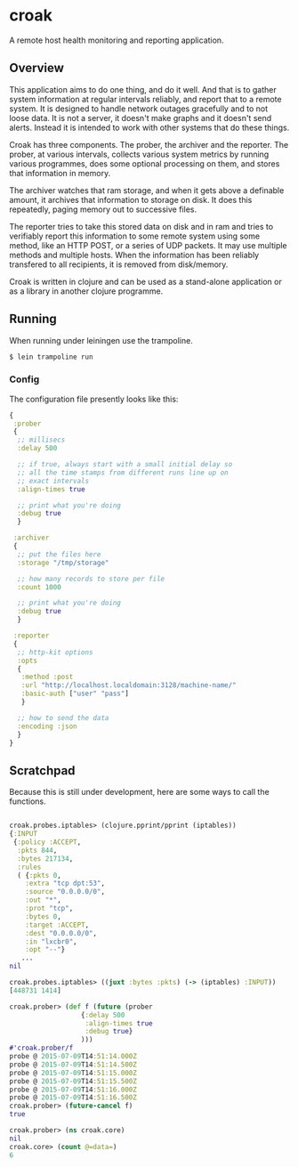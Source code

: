 # croak
A remote host health monitoring and reporting application.

## Overview

This application aims to do one thing, and do it well. And that is to
gather system information at regular intervals reliably, and report
that to a remote system. It is designed to handle network outages
gracefully and to not loose data. It is not a server, it doesn't make
graphs and it doesn't send alerts. Instead it is intended to work with
other systems that do these things.

Croak has three components. The prober, the archiver and the reporter.
The prober, at various intervals, collects various system metrics by
running various programmes, does some optional processing on them,
and stores that information in memory.

The archiver watches that ram storage, and when it gets above a
definable amount, it archives that information to storage on disk.
It does this repeatedly, paging memory out to successive files.

The reporter tries to take this stored data on disk and in ram and
tries to verifiably report this information to some remote system
using some method, like an HTTP POST, or a series of UDP packets. It
may use multiple methods and multiple hosts. When the information
has been reliably transfered to all recipients, it is removed from
disk/memory.

Croak is written in clojure and can be used as a stand-alone
application or as a library in another clojure programme.

## Running

When running under leiningen use the trampoline.

```bash
$ lein trampoline run
```

### Config

The configuration file presently looks like this:

```clojure
{
 :prober
 {
  ;; millisecs
  :delay 500

  ;; if true, always start with a small initial delay so
  ;; all the time stamps from different runs line up on
  ;; exact intervals
  :align-times true

  ;; print what you're doing
  :debug true
  }

 :archiver
 {
  ;; put the files here
  :storage "/tmp/storage"

  ;; how many records to store per file
  :count 1000

  ;; print what you're doing
  :debug true
  }

 :reporter
 {
  ;; http-kit options
  :opts
  {
   :method :post
   :url "http://localhost.localdomain:3128/machine-name/"
   :basic-auth ["user" "pass"]
   }

  ;; how to send the data
  :encoding :json
  }
}
```

## Scratchpad

Because this is still under development, here are some ways to
call the functions.

```clojure

croak.probes.iptables> (clojure.pprint/pprint (iptables))
{:INPUT
 {:policy :ACCEPT,
  :pkts 844,
  :bytes 217134,
  :rules
  ( {:pkts 0,
    :extra "tcp dpt:53",
    :source "0.0.0.0/0",
    :out "*",
    :prot "tcp",
    :bytes 0,
    :target :ACCEPT,
    :dest "0.0.0.0/0",
    :in "lxcbr0",
    :opt "--"}
   ...
nil

croak.probes.iptables> ((juxt :bytes :pkts) (-> (iptables) :INPUT))
[448731 1414]

croak.prober> (def f (future (prober
                  {:delay 500
                   :align-times true
                   :debug true}
                  )))
#'croak.prober/f
probe @ 2015-07-09T14:51:14.000Z
probe @ 2015-07-09T14:51:14.500Z
probe @ 2015-07-09T14:51:15.000Z
probe @ 2015-07-09T14:51:15.500Z
probe @ 2015-07-09T14:51:16.000Z
probe @ 2015-07-09T14:51:16.500Z
croak.prober> (future-cancel f)
true

croak.prober> (ns croak.core)
nil
croak.core> (count @=data=)
6

```